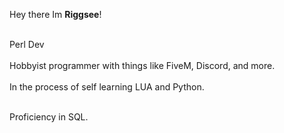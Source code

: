 Hey there Im **Riggsee**! 

<br>Perl Dev </br>
<br>Hobbyist programmer with things like FiveM, Discord, and more. </br>
<br>In the process of self learning LUA and Python. </br>


<br>Proficiency in SQL.</br>
